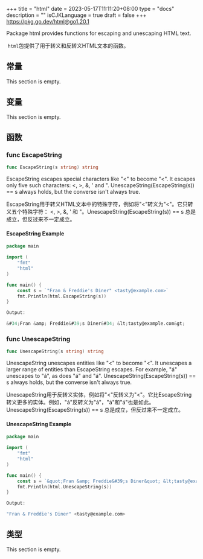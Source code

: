 +++
title = "html"
date = 2023-05-17T11:11:20+08:00
type = "docs"
description = ""
isCJKLanguage = true
draft = false
+++
https://pkg.go.dev/html@go1.20.1

Package html provides functions for escaping and unescaping HTML text.

​	`html`包提供了用于转义和反转义HTML文本的函数。


## 常量 

This section is empty.

## 变量

This section is empty.

## 函数

### func EscapeString 

``` go 
func EscapeString(s string) string
```

EscapeString escapes special characters like "<" to become "&lt;". It escapes only five such characters: <, >, &, ' and ". UnescapeString(EscapeString(s)) == s always holds, but the converse isn't always true.

​	EscapeString用于转义HTML文本中的特殊字符，例如将"<"转义为"<"。它只转义五个特殊字符： <, >, &, ' 和 "。UnescapeString(EscapeString(s)) == s 总是成立，但反过来不一定成立。

#### EscapeString Example
``` go 
package main

import (
	"fmt"
	"html"
)

func main() {
	const s = `"Fran & Freddie's Diner" <tasty@example.com>`
	fmt.Println(html.EscapeString(s))
}

Output:

&#34;Fran &amp; Freddie&#39;s Diner&#34; &lt;tasty@example.com&gt;
```

### func UnescapeString 

``` go 
func UnescapeString(s string) string
```

UnescapeString unescapes entities like "&lt;" to become "<". It unescapes a larger range of entities than EscapeString escapes. For example, "&aacute;" unescapes to "á", as does "&#225;" and "&#xE1;". UnescapeString(EscapeString(s)) == s always holds, but the converse isn't always true.

​	UnescapeString用于反转义实体，例如将"<"反转义为"<"。它比EscapeString转义更多的实体。例如，"á"反转义为"á"，"á"和"á"也是如此。UnescapeString(EscapeString(s)) == s 总是成立，但反过来不一定成立。

#### UnescapeString Example
``` go 
package main

import (
	"fmt"
	"html"
)

func main() {
	const s = `&quot;Fran &amp; Freddie&#39;s Diner&quot; &lt;tasty@example.com&gt;`
	fmt.Println(html.UnescapeString(s))
}

Output:

"Fran & Freddie's Diner" <tasty@example.com>
```

## 类型

This section is empty.